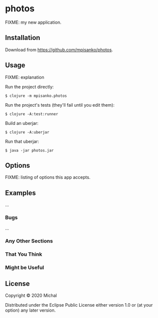 # photos

FIXME: my new application.

## Installation

Download from https://github.com/mpisanko/photos.

## Usage

FIXME: explanation

Run the project directly:

    $ clojure -m mpisanko.photos

Run the project's tests (they'll fail until you edit them):

    $ clojure -A:test:runner

Build an uberjar:

    $ clojure -A:uberjar

Run that uberjar:

    $ java -jar photos.jar

## Options

FIXME: listing of options this app accepts.

## Examples

...

### Bugs

...

### Any Other Sections
### That You Think
### Might be Useful

## License

Copyright © 2020 Michal

Distributed under the Eclipse Public License either version 1.0 or (at
your option) any later version.
